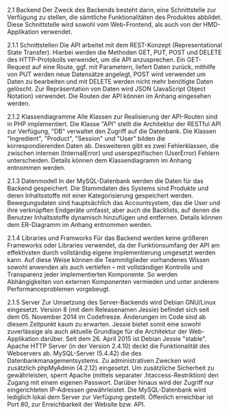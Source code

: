 2.1 Backend
Der Zweck des Backends besteht darin, eine Schnittstelle zur Verfügung zu stellen, die sämtliche Funktionalitäten des Produktes abbildet. Diese Schnittstelle wird sowohl vom Web-Frontend, als auch von der HMD-Applikation verwendet.

2.1.1 Schnittstellen
Die API arbeitet mit dem REST-Konzept (Representational State Transfer). Hierbei werden die Methoden GET, PUT, POST und DELETE des HTTP-Protokolls verwendet, um die API anzusprechen. Ein GET-Request auf eine Route, ggf. mit Parametern, liefert Daten zurück, mithilfe von PUT werden neue Datensätze angelegt, POST wird verwendet um Daten zu bearbeiten und mit DELETE werden nicht mehr benötigte Daten gelöscht. Zur Repräsentation von Daten wird JSON (JavaScript Object Notation) verwendet. Die Routen der API können im Anhang eingesehen werden.

2.1.2 Klassendiagramme
Alle Klassen zur Realisierung der API-Routen sind in PHP implementiert. Die Klasse "API" stellt die Architektur der RESTful API zur Verfügung, "DB" verwaltet den Zugriff auf die Datenbank. Die Klassen "Ingredient", "Product", "Session" und "User" bilden die korrespondierenden Daten ab. Desweiteren gibt es zwei Fehlerklassen, die zwischen internen (InternalError) und userspezifischen (UserError) Fehlern unterscheiden.
Details können dem Klassendiagramm im Anhang entnommen werden.

2.1.3 Datenmodell
In der MySQL-Datenbank werden die Daten für das Backend gespeichert. Die Stammdaten des Systems sind Produkte und deren Inhaltsstoffe mit einer Kategorisierung gespeichert werden. Bewegungsdaten sind hauptsächlich das Accountsystem, das die User und ihre verknüpften Endgeräte umfasst, aber auch die Backlists, auf denen die Benutzer Inhaltsstoffe dynamisch hinzufügen und entfernen.
Details können dem ER-Diagramm im Anhang entnommen werden.

2.1.4 Libraries und Framworks
Für das Backend werden keine größeren Frameworks oder Libraries verwendet, da der Funktionsumfang der API am effektivsten durch vollständig eigene Implementierung umgesetzt werden kann.
Auf diese Weise können die Teammitglieder vorhandenes Wissen sowohl anwenden als auch vertiefen – mit vollständiger Kontrolle und Transparenz jeder implementierten Komponente. So werden Abhängigkeiten von externen Komponenten vermieden und unter anderem Performanceproblemen vorgebeugt.

2.1.5 Server
Zur Umsetzung des Server-Backends wird Debian GNU/Linux eingesetzt. Version 8 (mit dem Releasenamen Jessie) befindet sich seit dem 05. November 2014 im Codefreeze. Änderungen im Code sind ab diesem Zeitpunkt kaum zu erwarten. Jessie bietet somit eine sowohl zuverlässige als auch aktuelle Grundlage für die Architektur der Web-Applikation darüber. Seit dem 26. April 2015 ist Debian Jessie "stable". Apache HTTP Server (in der Version 2.4.10) deckt die Funktionalität des Webservers ab. MySQL-Server (5.4.42) die des Datenbankmanagementsystems. Zu administrativen Zwecken wird zusätzlich phpMyAdmin (4.2.12) eingesetzt. 
Um zusätzliche Sicherheit zu gewährleisten, sperrt Apache (mittels separater .htaccess-Restriktion) den Zugang mit einem eigenen Passwort. Darüber hinaus wird der Zugriff nur eingerichteten IP-Adressen gewährleistet. Die MySQL-Datenbank wird lediglich lokal dem Server zur Verfügung gestellt. Öffenlich erreichbar ist Port 80, zur Erreichbarkeit der Website bzw. API.
